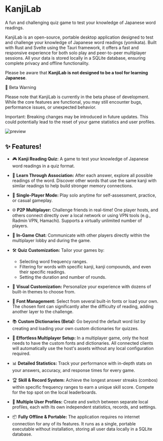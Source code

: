 # KanjiLab

A fun and challenging quiz game to test your knowledge of Japanese word readings.

KanjiLab is an open-source, portable desktop application designed to test and challenge your knowledge of Japanese word readings (yomikata). Built with Rust and Svelte using the Tauri framework, it offers a fast and responsive experience for both solo play and peer-to-peer multiplayer sessions. All your data is stored locally in a SQLite database, ensuring complete privacy and offline functionality.

Please be aware that **KanjiLab is not designed to be a tool for learning Japanese**.

🚧 Beta Warning

Please note that KanjiLab is currently in the beta phase of development. While the core features are functional, you may still encounter bugs, performance issues, or unexpected behavior.

Important: Breaking changes may be introduced in future updates. This could potentially lead to the reset of your game statistics and user profiles.

![preview](https://github.com/user-attachments/assets/ba2dc923-c6f9-49ea-aecc-d0afda37b6bc)

## ✨ Features!


*   🎮 **Kanji Reading Quiz:** A game to test your knowledge of Japanese word readings in a quiz format.

*   🔗 **Learn Through Association:** After each answer, explore all possible readings of the word. Discover other words that use the same kanji with similar readings to help build stronger memory connections.

*   👤 **Single-Player Mode:** Play solo anytime for self-assessment, practice, or casual gameplay.

*   🌐 **P2P Multiplayer:** Challenge friends in real-time! One player hosts, and others connect directly over a local network or using VPN tools (e.g., Radmin VPN, Hamachi). Supports a virtually unlimited number of players.

*   💬 **In-Game Chat:** Communicate with other players directly within the multiplayer lobby and during the game.

*   🛠️ **Quiz Customization:** Tailor your games by:
    *   Selecting word frequency ranges.
    *   Filtering for words with specific kanji, kanji compounds, and even their specific readings.
    *   Setting the duration and number of rounds.

*   🎨 **Visual Customization:** Personalize your experience with dozens of built-in themes to choose from.

*   📝 **Font Management:** Select from several built-in fonts or load your own. The chosen font can significantly alter the difficulty of reading, adding another layer to the challenge.

*   📚 **Custom Dictionaries (Beta):** Go beyond the default word list by creating and loading your own custom dictionaries for quizzes.

*   📡 **Effortless Multiplayer Setup:** In a multiplayer game, only the host needs to have the custom fonts and dictionaries. All connected clients will automatically use the host's assets without any local configuration required.

*   📊 **Detailed Statistics:** Track your performance with in-depth stats on your answers, accuracy, and response times for every game.

*   🏆 **Skill & Record System:** Achieve the longest answer streaks (combos) within specific frequency ranges to earn a unique skill score. Compete for the top spot on the local leaderboards.

*   👥 **Multiple User Profiles:** Create and switch between separate local profiles, each with its own independent statistics, records, and settings.

*   📦 **Fully Offline & Portable:** The application requires no internet connection for any of its features. It runs as a single, portable executable without installation, storing all user data locally in a SQLite database.
